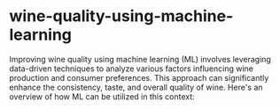 # wine-quality-using-machine-learning
Improving wine quality using machine learning (ML) involves leveraging data-driven techniques to analyze various factors influencing wine production and consumer preferences. This approach can significantly enhance the consistency, taste, and overall quality of wine. Here's an overview of how ML can be utilized in this context:
